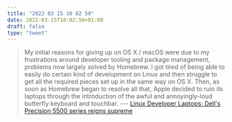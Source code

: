 ```yaml
---
title: "2022 03 15 10 02 50"
date: 2022-03-15T10:02:50+01:00
draft: false
type: "tweet"
---
```

> My initial reasons for giving up on OS X / macOS were due to my frustrations around developer tooling and package management, problems now largely solved by Homebrew. I got tired of being able to easily do certain kind of development on Linux and then struggle to get all the required pieces set up in the same way on OS X. Then, as soon as Homebrew began to resolve all that, Apple decided to ruin its laptops through the introduction of the awful and annoyingly-loud butterfly keyboard and touchbar. --- [Linux Developer Laptops: Dell's Precision 5500 series reigns supreme](https://wesmckinney.com/blog/linux-laptop-experience/)
